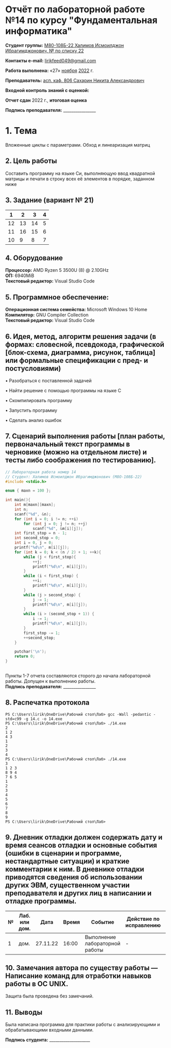 # Отчёт по лабораторной работе №14 по курсу "Фундаментальная информатика"

<b>Студент группы:</b> <ins>М80-108Б-22 Халимов Исмоилджон Ибрагимджонович, № по списку 22</ins> 

<b>Контакты e-mail:</b> <ins>lirikfeed049@gmail.com</ins>

<b>Работа выполнена:</b> «27» <ins>ноября</ins> <ins>2022</ins> г.

<b>Преподаватель:</b> <ins>асп. каф. 806 Сахарин Никита Александрович</ins>

<b>Входной контроль знаний с оценкой:</b> <ins></ins>

<b>Отчет сдан</b>  <ins></ins>  <ins> </ins> 2022 г., <b>итоговая оценка</b>  <ins></ins>

<b>Подпись преподавателя:</b> ________________


# 1. Тема
Вложенные циклы с параметрами. Обход и линеаризация матриц
## 2. Цель работы
Составить программу на языке Си, выполняющую ввод квадратной матрицы и печати в строку всех её элементов в порядке, заданном ниже
## 3. Задание (вариант № 21)
| 1 | 2 | 3 | 4 |
| -- | --- | --- | --- |
| 12 | 13 | 14 | 5 |
| 11 | 16 | 15 | 6 |
| 10 | 9 | 8 | 7 |
## 4. Оборудование
<b>Процессор:</b> AMD Ryzen 5 3500U (8) @ 2.10GHz<br/>
<b>ОП:</b> 6940MiB<br/>
<b>Текстовый редактор:</b> Visual Studio Code <br/>
## 5. Программное обеспечение:
<b>Операционная система семейства:</b> Microsoft Windows 10 Home <br/>
<b>Компилятор:</b> GNU Compiler Collection <br/>
<b>Текстовый редактор:</b> Visual Studio Code <br/>
## 6. Идея, метод, алгоритм решения задачи (в формах: словесной, псевдокода, графической [блок-схема, диаграмма, рисунок, таблица] или формальные спецификации с пред- и постусловиями)

• Разобраться с поставленной задачей

• Найти решение с помощью программы на языке С

•	Скомпилировать программу

•	Запустить программу

•   Сделать анализ ошибок


## 7. Сценарий выполнения работы [план работы, первоначальный текст программы в черновике (можно на отдельном листе) и тесты либо соображения по тестированию]. 
``` c:14.c
// Лабораторная работа номер 14
// Студент: Халимов Исмоилджон Ибрагимджонович (М8О-108Б-22)
#include <stdio.h>

enum { maxn = 100 };

int main(){
    int m[maxn][maxn];
    int n;
    scanf("%d", &n);
    for (int i = 0; i != n; ++i)
        for (int j = 0; j != n; ++j)
            scanf("%d", &m[i][j]);
    int first_stop = n - 1;
    int second_stop = 0;
    int i = 0, j = 0;
    printf("%d\n", m[i][j]);
    for (int k = 0; k < (n / 2) + 1; ++k){
        while (j < first_stop){
            ++j;  
            printf("%d\n", m[i][j]);  
        }
        while (i < first_stop) {
            ++i;
            printf("%d\n", m[i][j]);
        }
        while (j > second_stop) {
            j -= 1;
            printf("%d\n", m[i][j]);
        }
        while (i > (second_stop + 1)) {
            i -= 1;
            printf("%d\n", m[i][j]);
        }
        first_stop -= 1;
        ++second_stop;
    }

    putchar('\n');
    return 0;
}  
                                 

```

Пункты 1-7 отчета составляются сторого до начала лабораторной работы.
Допущен к выполнению работы.  
<b>Подпись преподавателя:</b> ________________
## 8. Распечатка протокола 
```
PS C:\Users\lirik\OneDrive\Рабочий стол\Лаб> gcc -Wall -pedantic -std=c99 -g 14.c -o 14.exe
PS C:\Users\lirik\OneDrive\Рабочий стол\Лаб> ./14.exe
2
1 2
4 3
1
2
3
4
PS C:\Users\lirik\OneDrive\Рабочий стол\Лаб> ./14.exe
3
1 2 3
8 9 4
7 6 5
1
2
3
4
5
6
7
8
9
PS C:\Users\lirik\OneDrive\Рабочий стол\Лаб>

```

## 9. Дневник отладки должен содержать дату и время сеансов отладки и основные события (ошибки в сценарии и программе, нестандартные ситуации) и краткие комментарии к ним. В дневнике отладки приводятся сведения об использовании других ЭВМ, существенном участии преподавателя и других лиц в написании и отладке программы.

| № |  Лаб. или дом. | Дата | Время | Событие | Действие по исправлению | Примечание |
| ------ | ------ | ------ | ------ | ------ | ------ | ------ |
| 1 | дом. | 27.11.22 | 16:00 | Выполнение лабораторной работы | - | - |
## 10. Замечания автора по существу работы — Написание команд для отработки навыков работы в ОС UNIX.
Защита была проведена без замечаний.
## 11. Выводы
Была написана программа для практики работы с анализирующими и обрабатывающими входными данными.


<b>Подпись студента:</b> ____________________


